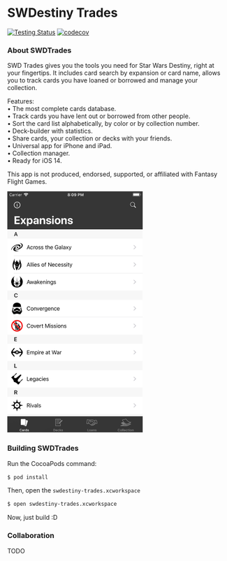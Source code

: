 SWDestiny Trades
============

[![Testing Status](https://github.com/dogo/swdestiny-trades/workflows/Testing/badge.svg)](https://github.com/dogo/swdestiny-trades/actions)
[![codecov](https://codecov.io/gh/dogo/swdestiny-trades/branch/develop/graph/badge.svg)](https://codecov.io/gh/dogo/swdestiny-trades)

### About SWDTrades

SWD Trades gives you the tools you need for Star Wars Destiny, right at your fingertips. It includes card search by expansion or card name, allows you to track cards you have loaned or borrowed and manage your collection.

Features:  
• The most complete cards database.  
• Track cards you have lent out or borrowed from other people.  
• Sort the card list alphabetically, by color or by collection number.  
• Deck-builder with statistics.  
• Share cards, your collection or decks with your friends.  
• Universal app for iPhone and iPad.  
• Collection manager.  
• Ready for iOS 14.  

This app is not produced, endorsed, supported, or affiliated with Fantasy Flight Games.  

<img src="https://github.com/dogo/swdestiny-trades/raw/develop/fastlane/screenshots/en-US/1_iphone6Plus_1.Simulator Screen Shot - iPhone 8 Plus.png" alt="SWDestiny Trades Screenshot" width="310" height="552" />

### Building SWDTrades

Run the CocoaPods command:

```bash
$ pod install
```

Then, open the `swdestiny-trades.xcworkspace`

```bash
$ open swdestiny-trades.xcworkspace
```

Now, just build :D

### Collaboration
TODO
